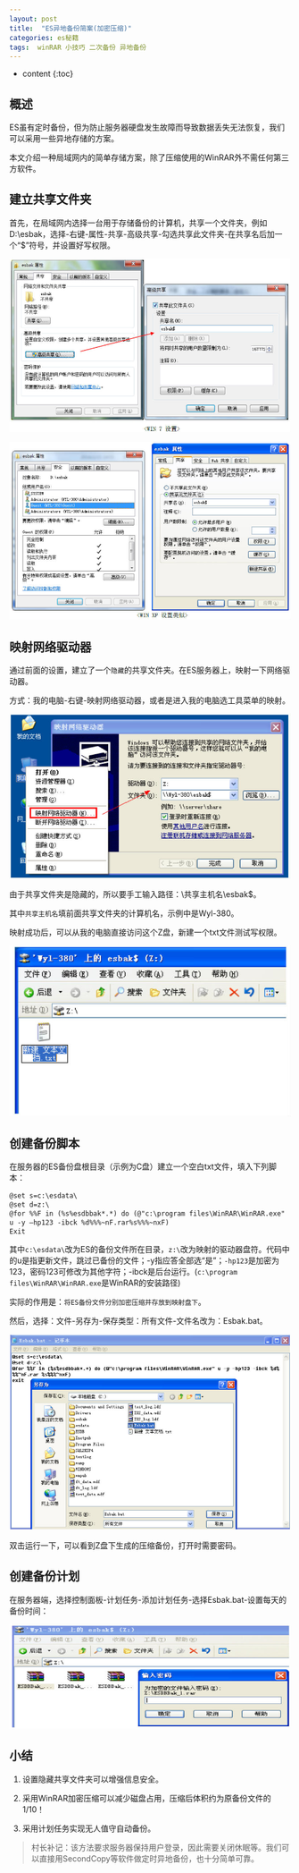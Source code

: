 ```yaml
---
layout: post
title:  "ES异地备份简案(加密压缩)"
categories: es秘籍
tags:  winRAR 小技巧 二次备份 异地备份
---
```


* content
{:toc}

## 概述
ES虽有定时备份，但为防止服务器硬盘发生故障而导致数据丢失无法恢复，我们可以采用一些异地存储的方案。

本文介绍一种局域网内的简单存储方案，除了压缩使用的WinRAR外不需任何第三方软件。

## 建立共享文件夹

首先，在局域网内选择一台用于存储备份的计算机，共享一个文件夹，例如D:\esbak，选择-右键-属性-共享-高级共享-勾选共享此文件夹-在共享名后加一个“$”符号，并设置好写权限。

![](/img/ess2-1.jpg)

![](/img/ess2-2.jpg)

## 映射网络驱动器

通过前面的设置，建立了一个`隐藏`的共享文件夹。在ES服务器上，映射一下网络驱动器。

方式：我的电脑-右键-映射网络驱动器，或者是进入我的电脑选工具菜单的映射。

![](/img/ess2-3.jpg)

由于共享文件夹是隐藏的，所以要手工输入路径：\\共享主机名\esbak$。

其中`共享主机名`填前面共享文件夹的计算机名，示例中是Wyl-380。

映射成功后，可以从我的电脑直接访问这个Z盘，新建一个txt文件测试写权限。

![](/img/ess2-4.jpg)

## 创建备份脚本

在服务器的ES备份盘根目录（示例为C盘）建立一个空白txt文件，填入下列脚本：

```shell
@set s=c:\esdata\
@set d=z:\
@for %%F in (%s%esdbbak*.*) do (@"c:\program files\WinRAR\WinRAR.exe" u -y –hp123 -ibck %d%%%~nF.rar%s%%%~nxF)
Exit
```

其中`c:\esdata\`改为ES的备份文件所在目录，`z:\`改为映射的驱动器盘符。代码中的u是指更新文件，跳过已备份的文件；-y指应答全部选“是”；`-hp123`是加密为123，密码123可修改为其他字符；-ibck是后台运行。(`c:\program files\WinRAR\WinRAR.exe`是WinRAR的安装路径)

实际的作用是：`将ES备份文件分别加密压缩并存放到映射盘下`。

然后，选择：文件-另存为-保存类型：所有文件-文件名改为：Esbak.bat。

![](/img/ess2-5.jpg)

双击运行一下，可以看到Z盘下生成的压缩备份，打开时需要密码。 

## 创建备份计划

在服务器端，选择控制面板-计划任务-添加计划任务-选择Esbak.bat-设置每天的备份时间：

![](/img/ess2-6.jpg) 

## 小结

1. 设置隐藏共享文件夹可以增强信息安全。

2. 采用WinRAR加密压缩可以减少磁盘占用，压缩后体积约为原备份文件的1/10！

3. 采用计划任务实现无人值守自动备份。

> 村长补记：该方法要求服务器保持用户登录，因此需要关闭休眠等。我们可以直接用SecondCopy等软件做定时异地备份，也十分简单可靠。